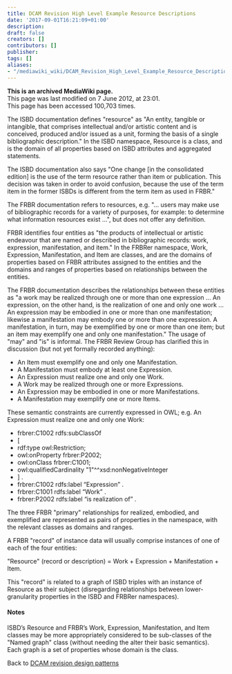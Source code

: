 ```yaml
---
title: DCAM Revision High Level Example Resource Descriptions
date: '2017-09-01T16:21:09+01:00'
description: 
draft: false
creators: []
contributors: []
publisher: 
tags: []
aliases:
- "/mediawiki_wiki/DCAM_Revision_High_Level_Example_Resource_Descriptions.html"
---
```


 **This is an archived MediaWiki page.**  
This page was last modified on 7 June 2012, at 23:01.  
This page has been accessed 100,703 times.

The ISBD documentation defines "resource" as "An entity, tangible or intangible, that comprises intellectual and/or artistic content and is conceived, produced and/or issued as a unit, forming the basis of a single bibliographic description." In the ISBD namespace, Resource is a class, and is the domain of all properties based on ISBD attributes and aggregated statements.

The ISBD documentation also says "One change [in the consolidated edition] is the use of the term resource rather than item or publication. This decision was taken in order to avoid confusion, because the use of the term item in the former ISBDs is different from the term item as used in FRBR."

The FRBR documentation refers to resources, e.g. "… users may make use of bibliographic records for a variety of purposes, for example: to determine what information resources exist …", but does not offer any definition.

FRBR identifies four entities as "the products of intellectual or artistic endeavour that are named or described in bibliographic records: work, expression, manifestation, and item." In the FRBRer namespace, Work, Expression, Manifestation, and Item are classes, and are the domains of properties based on FRBR attributes assigned to the entities and the domains and ranges of properties based on relationships between the entities.

The FRBR documentation describes the relationships between these entities as "a work may be realized through one or more than one expression ... An expression, on the other hand, is the realization of one and only one work ... An expression may be embodied in one or more than one manifestation; likewise a manifestation may embody one or more than one expression. A manifestation, in turn, may be exemplified by one or more than one item; but an item may exemplify one and only one manifestation." The usage of "may" and "is" is informal. The FRBR Review Group has clarified this in discussion (but not yet formally recorded anything):

- An Item must exemplify one and only one Manifestation.
- A Manifestation must embody at least one Expression.
- An Expression must realize one and only one Work.
- A Work may be realized through one or more Expressions.
- An Expression may be embodied in one or more Manifestations.
- A Manifestation may exemplify one or more Items.

These semantic constraints are currently expressed in OWL; e.g. An Expression must realize one and only one Work:

- frbrer:C1002 rdfs:subClassOf
- [
- rdf:type owl:Restriction;
- owl:onProperty frbrer:P2002;
- owl:onClass frbrer:C1001;
- owl:qualifiedCardinality "1"^^xsd:nonNegativeInteger
- ] .
- frbrer:C1002 rdfs:label “Expression” .
- frbrer:C1001 rdfs:label “Work” .
- frbrer:P2002 rdfs:label “is realization of” .

The three FRBR "primary" relationships for realized, embodied, and exemplified are represented as pairs of properties in the namespace, with the relevant classes as domains and ranges.

A FRBR "record" of instance data will usually comprise instances of one of each of the four entities:

"Resource" (record or description) = Work + Expression + Manifestation + Item.

This "record" is related to a graph of ISBD triples with an instance of Resource as their subject (disregarding relationships between lower-granularity properties in the ISBD and FRBRer namespaces).

#### Notes 

ISBD’s Resource and FRBR’s Work, Expression, Manifestation, and Item classes may be more appropriately considered to be sub-classes of the "Named graph" class (without needing the alter their basic semantics). Each graph is a set of properties whose domain is the class.

Back to [DCAM revision design patterns](/mediawiki_wiki/DCAM_Revision_Design_Patterns "DCAM Revision Design Patterns")

